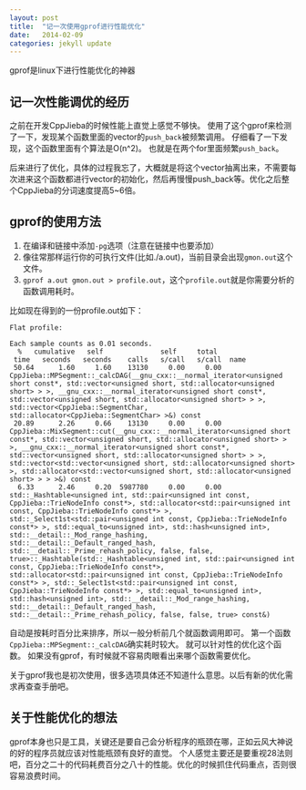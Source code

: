```yaml
---
layout: post
title:  "记一次使用gprof进行性能优化"
date:   2014-02-09
categories: jekyll update
---
```


gprof是linux下进行性能优化的神器

## 记一次性能调优的经历

之前在开发CppJieba的时候性能上直觉上感觉不够快。
使用了这个gprof来检测了一下，发现某个函数里面的vector的`push_back`被频繁调用。
仔细看了一下发现，这个函数里面有个算法是O(n^2)。
也就是在两个for里面频繁`push_back`。

后来进行了优化，具体的过程我忘了，大概就是将这个vector抽离出来，不需要每次进来这个函数都进行vector的初始化，然后再慢慢push_back等。优化之后整个CppJieba的分词速度提高5~6倍。

## gprof的使用方法

1. 在编译和链接中添加`-pg`选项（注意在链接中也要添加）
2. 像往常那样运行你的可执行文件(比如./a.out)，当前目录会出现`gmon.out`这个文件。
3. `gprof a.out gmon.out > profile.out`，这个`profile.out`就是你需要分析的函数调用耗时。

比如现在得到的一份profile.out如下：

```
Flat profile:

Each sample counts as 0.01 seconds.
  %   cumulative   self              self     total           
 time   seconds   seconds    calls   s/call   s/call  name    
 50.64      1.60     1.60    13130     0.00     0.00  CppJieba::MPSegment::_calcDAG(__gnu_cxx::__normal_iterator<unsigned short const*, std::vector<unsigned short, std::allocator<unsigned short> > >, __gnu_cxx::__normal_iterator<unsigned short const*, std::vector<unsigned short, std::allocator<unsigned short> > >, std::vector<CppJieba::SegmentChar, std::allocator<CppJieba::SegmentChar> >&) const
 20.89      2.26     0.66    13130     0.00     0.00  CppJieba::MixSegment::cut(__gnu_cxx::__normal_iterator<unsigned short const*, std::vector<unsigned short, std::allocator<unsigned short> > >, __gnu_cxx::__normal_iterator<unsigned short const*, std::vector<unsigned short, std::allocator<unsigned short> > >, std::vector<std::vector<unsigned short, std::allocator<unsigned short> >, std::allocator<std::vector<unsigned short, std::allocator<unsigned short> > > >&) const
  6.33      2.46     0.20  5987780     0.00     0.00  std::_Hashtable<unsigned int, std::pair<unsigned int const, CppJieba::TrieNodeInfo const*>, std::allocator<std::pair<unsigned int const, CppJieba::TrieNodeInfo const*> >, std::_Select1st<std::pair<unsigned int const, CppJieba::TrieNodeInfo const*> >, std::equal_to<unsigned int>, std::hash<unsigned int>, std::__detail::_Mod_range_hashing, std::__detail::_Default_ranged_hash, std::__detail::_Prime_rehash_policy, false, false, true>::_Hashtable(std::_Hashtable<unsigned int, std::pair<unsigned int const, CppJieba::TrieNodeInfo const*>, std::allocator<std::pair<unsigned int const, CppJieba::TrieNodeInfo const*> >, std::_Select1st<std::pair<unsigned int const, CppJieba::TrieNodeInfo const*> >, std::equal_to<unsigned int>, std::hash<unsigned int>, std::__detail::_Mod_range_hashing, std::__detail::_Default_ranged_hash, std::__detail::_Prime_rehash_policy, false, false, true> const&)
```

自动是按耗时百分比来排序，所以一般分析前几个就函数调用即可。
第一个函数`CppJieba::MPSegment::_calcDAG`确实耗时较大。
就可以针对性的优化这个函数。
如果没有gprof，有时候就不容易肉眼看出来哪个函数需要优化。

关于gprof我也是初次使用，很多选项具体还不知道什么意思。以后有新的优化需求再查查手册吧。

## 关于性能优化的想法

gprof本身也只是工具，关键还是要自己会分析程序的瓶颈在哪，正如云风大神说的好的程序员就应该对性能瓶颈有良好的直觉。
个人感觉主要还是要重视28法则吧，百分之二十的代码耗费百分之八十的性能。优化的时候抓住代码重点，否则很容易浪费时间。
